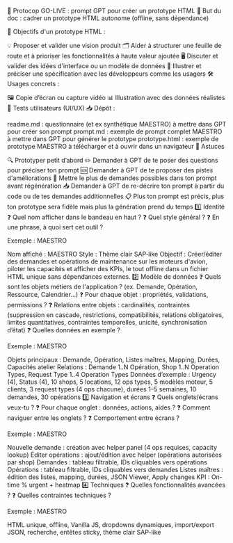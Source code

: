 🚀 Protocop GO-LIVE : prompt GPT pour créer un prototype HTML
🎯 But du doc : cadrer un prototype HTML autonome (offline, sans dépendance)

📌 Objectifs d'un prototype HTML :

💡 Proposer et valider une vision produit
🗂️ Aider à structurer une feuille de route et à prioriser les fonctionnalités à haute valeur ajoutée
🖥️ Discuter et valider des idées d'interface ou un modèle de données
📑 Illustrer et préciser une spécification avec les développeurs comme les usagers
🛠 Usages concrets :

🖼️ Copie d’écran ou capture vidéo
📊 Illustration avec des données réalistes
👥 Tests utilisateurs (UI/UX)
📥 Dépôt :

readme.md : questionnaire (et ex synthétique MAESTRO) à mettre dans GPT pour créer son prompt
prompt.md : exemple de prompt complet MAESTRO à mettre dans GPT pour générer le prototype
prototype.html : exemple de prototype MAESTRO à télécharger et à ouvrir dans un navigateur
🤖 Astuces

🔍 Prototyper petit d’abord
✏️ Demander à GPT de te poser des questions pour préciser ton prompt
🆘 Demander à GPT de te proposer des pistes d'améliorations
🔄 Mettre le plus de demandes possibles dans ton prompt avant régénération
📥 Demander à GPT de re-décrire ton prompt à partir du code ou de tes demandes additionnelles
📋 Plus ton prompt est précis, plus ton prototype sera fidèle mais plus la génération prend du temps
1️⃣ Identité
❓ Quel nom afficher dans le bandeau en haut ?
❓ Quel style général ?
❓ En une phrase, à quoi sert cet outil ?

Exemple : MAESTRO

Nom affiché : MAESTRO
Style : Thème clair SAP‑like
Objectif : Créer/éditer des demandes et opérations de maintenance sur les moteurs d'avion, piloter les capacités et afficher des KPIs, le tout offline dans un fichier HTML unique sans dépendances externes.
2️⃣ Modèle de données
❓ Quels sont les objets métiers de l'application ? (ex. Demande, Opération, Ressource, Calendrier…)
❓ Pour chaque objet : propriétés, validations, permissions ?
❓ Relations entre objets : cardinalités, contraintes (suppression en cascade, restrictions, compatibilités, relations obligatoires, limites quantitatives, contraintes temporelles, unicité, synchronisation d’état)
❓ Quelles données en exemple ?

Exemple : MAESTRO

Objets principaux : Demande, Opération, Listes maîtres, Mapping, Durées, Capacités atelier
Relations : Demande 1..N Opération, Shop 1..N Operation Types, Request Type 1..4 Operation Types
Données d’exemple : Urgency (4), Status (4), 10 shops, 5 locations, 12 ops types, 5 modèles moteur, 5 clients, 3 request types (4 ops chacune), durées 1–5 semaines, 10 demandes, 30 opérations
3️⃣ Navigation et écrans
❓ Quels onglets/écrans veux-tu ?
❓ Pour chaque onglet : données, actions, aides ?
❓ Comment naviguer entre les onglets ?
❓ Comportement entre écrans ?

Exemple : MAESTRO

Nouvelle demande : création avec helper panel (4 ops requises, capacity lookup)
Éditer opérations : ajout/édition avec helper (opérations autorisées par shop)
Demandes : tableau filtrable, IDs cliquables vers opérations
Opérations : tableau filtrable, IDs cliquables vers demandes
Listes maîtres : édition des listes, mapping, durées, JSON Viewer, Apply changes
KPI : On-time % urgent + heatmap
4️⃣ Techniques
❓ Quelles fonctionnalités avancées ?
❓ Quelles contraintes techniques ?

Exemple : MAESTRO

HTML unique, offline, Vanilla JS, dropdowns dynamiques, import/export JSON, recherche, entêtes sticky, thème clair SAP-like

